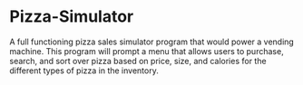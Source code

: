 # Pizza-Simulator

A full functioning pizza sales simulator program that would power a vending machine. This program will prompt a menu that allows users to purchase, search, and sort over pizza based on price, size, and calories for the different types of pizza in the inventory.
